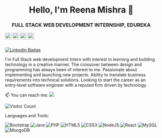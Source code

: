 <h1 align = "center">Hello, I'm Reena Mishra 👋</h1>
<h3 align = "center">FULL STACK WEB DEVELOPMENT INTERNSHIP, EDUREKA</h3>

<a href="https://linkedin.com">
  <img align="left" alt="Reena Linkdein" width="22px" src="https://cdn.jsdelivr.net/npm/simple-icons@v3/icons/linkedin.svg" />
</a>
<a href="https://github.com/ReenaMishra21">
  <img align="left" alt="Reena Github" width="22px" src="https://cdn.jsdelivr.net/npm/simple-icons@v3/icons/github.svg" />
</a>
<a href="https://instagram.com">
  <img align="left" alt="Reena Instagram" width="22px" src="https://cdn.jsdelivr.net/npm/simple-icons@v3/icons/instagram.svg" />
</a>
<a href="https://www.youtube.com">
  <img align="left" alt="Reena Youtube" width="22px" src="https://cdn.jsdelivr.net/npm/simple-icons@v3/icons/youtube.svg" />
</a>

<br/>
<br/>



[![Linkedin Badge](https://img.shields.io/badge/-Reena-blue?style=flat-square&logo=Linkedin&logoColor=white&link=https://www.linkedin.com/in/reena-mishra-75938955//)](https://www.linkedin.com/in/renuka-maradagi-a06934212/)


I'm
Full Stack web development Intern with interest in learning and building technology in a creative manner. The crossover between design and programming has always been of interest to me. Passionate about implementing and launching new projects. Ability to translate business requirements into technical solutions. Looking to start the career as an entry-level software engineer with a reputed firm driven by technology.

📫 You can reach me:  <a href="mailto:mishra.swati.2009@gmail.com"><img src="https://img.shields.io/badge/gmail-%23DD0031.svg?&style=flat-square&logo=gmail&logoColor=white"/></a>

![Visitor Count](https://profile-counter.glitch.me/ReenaMishra21/count.svg)


Languages and Tools:


<img alt="Bootstrap" src="https://img.shields.io/badge/bootstrap-%23563D7C.svg?style=flat-square&logo=bootstrap&logoColor=white"/> <img alt="Java" src="https://img.shields.io/badge/java-%23ED8B00.svg?style=flat-square&logo=java&logoColor=white"/> <img alt="PHP" src="https://img.shields.io/badge/php-%23777BB4.svg?style=flat-square&logo=php&logoColor=white"/> <img alt="HTML5" src="https://img.shields.io/badge/html5-%23E34F26.svg?style=flat-square&logo=html5&logoColor=white"/> <img alt="CSS3" src="https://img.shields.io/badge/css3-%231572B6.svg?style=flat-square&logo=css3&logoColor=white"/> <img alt="NodeJS" src="https://img.shields.io/badge/node.js-%2343853D.svg?style=flat-square&logo=node-dot-js&logoColor=white"/> <img alt="React" src="https://img.shields.io/badge/react-%2320232a.svg?style=flat-square&logo=react&logoColor=%2361DAFB"/> <img alt="MySQL" src="https://img.shields.io/badge/mysql-%2300f.svg?style=flat-square&logo=mysql&logoColor=white"/> <img alt="MongoDB" src ="https://img.shields.io/badge/MongoDB-%234ea94b.svg?style=flat-square&logo=mongodb&logoColor=white"/>


<!--
**ReenaMishra21/ReenaMishra21** is a ✨ _special_ ✨ repository because its `README.md` (this file) appears on your GitHub profile.


Here are some ideas to get you started:

- 🔭 I’m currently working on ...
- 🌱 I’m currently learning ...
- 👯 I’m looking to collaborate on ...
- 🤔 I’m looking for help with ...
- 💬 Ask me about ...
- 📫 How to reach me: ...
- 😄 Pronouns: ...
- ⚡ Fun fact: ...
-->
